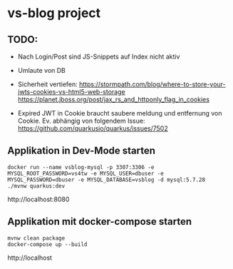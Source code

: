 # vs-blog project
## TODO:  

- Nach Login/Post sind JS-Snippets auf Index nicht aktiv  
- Umlaute von DB

- Sicherheit vertiefen:
https://stormpath.com/blog/where-to-store-your-jwts-cookies-vs-html5-web-storage  
https://planet.jboss.org/post/jax_rs_and_httponly_flag_in_cookies  

- Expired JWT in Cookie braucht saubere meldung und entfernung von Cookie. Ev. abhängig von folgendem Issue:  
https://github.com/quarkusio/quarkus/issues/7502  


## Applikation in Dev-Mode starten
```
docker run --name vsblog-mysql -p 3307:3306 -e MYSQL_ROOT_PASSWORD=vs4tw -e MYSQL_USER=dbuser -e MYSQL_PASSWORD=dbuser -e MYSQL_DATABASE=vsblog -d mysql:5.7.28
./mvnw quarkus:dev
```
http://localhost:8080

## Applikation mit docker-compose starten

    mvnw clean package
    docker-compose up --build

http://localhost